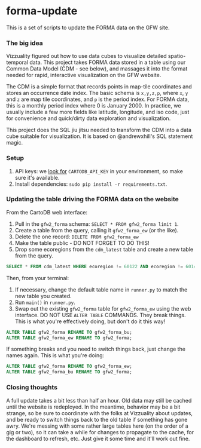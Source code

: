 forma-update
============

This is a set of scripts to update the FORMA data on the GFW site.

### The big idea

Vizzuality figured out how to use data cubes to visualize detailed
spatio-temporal data. This project takes FORMA data stored in a table
using our Common Data Model (CDM - see below), and massages it into
the format needed for rapid, interactive visualization on the GFW website.

The CDM is a simple format that records points in map-tile coordinates
and stores an occurrence date index. The basic schema is `x,y,z,p`,
where `x`, `y` and `z` are map tile coordinates, and `p` is the period
index. For FORMA data, this is a monthly period index where 0 is
January 2000. In practice, we usually include a few more fields like
latitude, longitude, and iso code, just for convenience and
quick/dirty data exploration and visualization.

This project does the SQL jiu jitsu needed to transform the CDM into a
data cube suitable for visualization. It is based on @andrewxhill's
SQL statement magic.

### Setup

1. API keys: we [look for](https://github.com/wri/forma-update/blob/a47d3220667f5a868c4a26e61b09cae15a2b1cc1/formaupdate/runner.py#L11) `CARTODB_API_KEY` in your environment, so make sure it's available.
2. Install dependencies: `sudo pip install -r requirements.txt`.

### Updating the table driving the FORMA data on the website

From the CartoDB web interface:

1. Pull in the `gfw2_forma` schema: `SELECT * FROM gfw2_forma limit 1`.
2. Create a table from the query, calling it `gfw2_forma_ew` (or the like).
3. Delete the one record: `DELETE FROM gfw2_forma_ew`
4. Make the table public - DO NOT FORGET TO DO THIS!
5. Drop some ecoregions from the `cdm_latest` table and create a new table from the query.

```sql
SELECT * FROM cdm_latest WHERE ecoregion != 60122 AND ecoregion != 60147 AND ecoregion != 30109 AND ecoregion != 40134 AND ecoregion != 40150 AND ecoregion != 40131 AND ecoregion != 40136 AND ecoregion != 40126 AND ecoregion != 30130 AND ecoregion != 40141
```

Then, from your terminal:

1. If necessary, change the default table name in `runner.py` to match the new table you created.
2. Run `main()` in `runner.py`.
3. Swap out the existing `gfw2_forma` table for `gfw2_forma_ew` using the web interface. DO NOT USE `ALTER TABLE` COMMANDS. They break things. This is what you're effectively doing, but don't do it this way!

```sql
ALTER TABLE gfw2_forma RENAME TO gfw2_forma_bu;
ALTER TABLE gfw2_forma_ew RENAME TO gfw2_forma;
```

If something breaks and you need to switch things back, just change the names again. This is what you're doing:

```sql
ALTER TABLE gfw2_forma RENAME TO gfw2_forma_ew;
ALTER TABLE gfw2_forma_bu RENAME TO gfw2_forma;
```

### Closing thoughts

A full update takes a bit less than half an hour. Old data may still
be cached until the website is redeployed. In the meantime, behavior
may be a bit strange, so be sure to coordinate with the folks at
Vizzuality about updates, and be ready to switch things back to the
old table if something has gone awry. We're messing with some rather
large tables here (on the order of a gig or two), so it can take a
while for changes to propagate to the cache, for the dashboard to
refresh, etc. Just give it some time and it'll work out fine.
